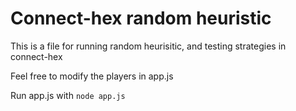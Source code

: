 # Connect-hex random heuristic

This is a file for running random heurisitic, and testing strategies in connect-hex

Feel free to modify the players in app.js

Run app.js with `node app.js`
